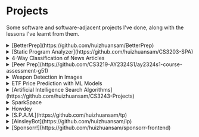 # Projects

Some software and software-adjacent projects I've done, along with the lessons I've learnt from them.

<details>
<summary>[BetterPrep](https://github.com/huizhuansam/BetterPrep)</summary>

**Description:** BetterPrep is an application that helps technical interviewees practice LeetCode style questions with another person over the Internet. It is a ground-up rewrite of Peer Prep.

**My Role:** I'm the sole developer for this project, in charge of UI/UX design and implementation, backend system architecture and engineering, database management, DevOps etc.

**Why?:** I didn't have much experience building a full stack application, so this was a way for me to learn up React, microservice routing, Kubernetes, and deploying apps to the Internet. Plus since everyone is hiring Go engineers now...

**Status:** In progress

**Lessons Learnt:**

1. Don't obsess over perfect code.

**Technologies Used:**

- React.js
- Node.js
- Spring Boot
- Go
- PostgreSQL
- MongoDB
- Docker

</details>

<details>
<summary>[Static Program Analyzer](https://github.com/huizhuansam/CS3203-SPA)</summary>

**Description:** Coursework for [CS3203: Software Engineering Project](https://nusmods.com/courses/CS3203/software-engineering-project). In this project, a team of 6 software engineers are tasked to write a static analyzer for a fictional programming language called [SIMPLE](https://nus-cs3203.github.io/course-website/contents/basic-spa-requirements/simple-programming.html). The project's implementation language must be in C++ or Java.

**My Role:** I co-designed and developed the Source Processor library, and took the initiative to manage the build toolchain with CMake. To improve developer experience and code quality, I:

- Configured clang-format to enforce a consistent code style.
- Set up GitHub Actions continuous integration workflows to automatically validate code quality before release.
- Tuned compiler settings for Clang on macOS and MSVC on Windows for optimum, high-performance production builds, and enable strict compile-time checks to catch potential memory bugs early.
- Improved our project build duration by 10%, shaving 30 seconds off by caching and parallalising jobs.

As the project leader, I guided the team to deliver features on time, established effective development workflows, and led SCRUM rituals, including biweekly sprint planning and twice-weekly standups.

**Status:** Completed and archived

**Lessons Learnt:**

1. For projects of this size and scope, SCRUM felt like a waste of time and energy. I’m not saying it’s unimportant—it probably works better when the requirements are vague, like in real-world software engineering. But in our case, most of the biweekly sprints were spent managing GitHub Issues (which tracked contributions for grading) and writing the project report—tasks that could have easily been done asynchronously.
2. (Not) C++. I now understand how OOP works in C++, along with smart, dumb, silly, and zany pointers (yes, all of them), plus the whole ordeal with file headers. However, this project just didn’t need most of the language's powerful features—and honestly, it felt like overkill given how cumbersome C++ can be.
3. The study of programming languages is very interesting. I wished I had another semester in school to learn more about how compilers work, because Clang is basically black magic to me.
4. Team synergy > individual skill. We had each others' backs when our project's progress went south.

**Achievements:**

- Final grade: A
- 0 memory leaks
- Unverified sources reported that my team built the cohort-wide fastest Source Processor library

**Technologies Used:**

- C++17
- CMake
- Catch2
- GitHub Actions
- leaks (macOS memory leak detection tool)

</details>

<details>
<summary>4-Way Classification of News Articles</summary>

**Description:** Team Project component for [CS4248: Natural Language Processing](https://nusmods.com/courses/CS4248/natural-language-processing).

**My Role:** Performed data cleaning, preparation, and feature engineering using word2vec and GloVe. Used naïve models for baseline performance benchmarking to evaluate and compare more complex models.

**Status:** Completed

</details>

<details>
<summary>[Peer Prep](https://github.com/CS3219-AY2324S1/ay2324s1-course-assessment-g51)</summary>

**Description:** Team Project component for [CS3219: Software Engineering Principles and Patterns](https://nusmods.com/courses/CS3219/software-engineering-principles-and-patterns). In this project, a team of 5 software engineers build a collaborative technical interview practice platform called Peer Prep (or better understood as multiplayer Leetcode). The project has no restrictions on the choice of technology stack.

**My Role:** As the team's backend software engineer, I designed, built, and wrote unit and integration tests for the question bank service and user matching service. I supported the team's gitops by transferring knowledge on git techniques and best practices, and actively participated in code and application design reviews.

**Status:** Completed and archived (no one wanted to pay the cloud bills)

**Achievements:**

- Learnt RabbitMQ, Socket.io, and Prisma ORM, and implemented the backend service for user matching, all within 3 days

**Technologies Used:**

- TypeScript
- Node.js
- Express.js
- MongoDB
- Mongoose
- PostgreSQL
- Prisma
- RabbitMQ
- Socket.io
- Docker

</details>

<details>
<summary>Weapon Detection in Images</summary>

**Description:** Team Project component for [CS4243: Computer Vision and Pattern Recognition](https://nusmods.com/courses/CS4243/computer-vision-and-pattern-recognition).

**My Role:** Performed data cleaning, preparation, and feature engineering using edge detection filters.

**Status:** Completed and archived

</details>

<details>
<summary>ETF Price Prediction with ML Models</summary>

**Description:** Team Project component for [CS3244: Machine Learning](https://nusmods.com/courses/CS3244/machine-learning). Forecasting the price trend of exchange-traded funds using machine learning models.

**My Role:** Performed data cleaning, preparation, and pre-training analysis on time series data using Fast Fourier Transform (FFT). Used linear models for baseline performance benchmarking to evaluate and compare more complex models.

**Status:** Completed and archived

</details>

<details>
<summary>[Artificial Intelligence Search Algorithms](https://github.com/huizhuansam/CS3243-Projects)</summary>

**Description:** Individual project component for [CS3243: Introduction to Artificial Intelligence](https://nusmods.com/courses/CS3243/introduction-to-artificial-intelligence). It covers classic search algorithms, including Depth-First Search, Breadth-First Search, Dijkstra's Algorithm, A* Search, and adversarial search algorithms like Minimax, along with optimization techniques such as Alpha-Beta Pruning.

**My Role:** Algorithm designer

**Status:** Completed and archived

</details>

<details>
<summary>SparkSpace</summary>

**Description:** Entry for 2022 Huawei Cloud SPARK Hackathon. A mobile application for short-form educative video content.

**My Role:** UI/UX developer, pitch deck designer and copywriter.

**Status:** Completed and archived

**Achievements:**

- Semifinalist (top 25)

**Technologies Used:**

- Figma
- FlutterFlow

</details>

<details>
<summary>Howdey</summary>

**Description:** Entry for NUS Hackers' 2022 Hack&Roll 24-hour Hackathon. A mobile application that sends push notifications containing arbitrary messages, a tool for friendly annoyance.

**My Role:** Mobile developer (for an hour, until I realized my laptop can't run Android device emulations without overheating and killing itself), demo slide deck designer, application tester.

**Status:** Incomplete and abandoned (we gave up)

**Lessons Learnt:**

1. Hackathons are meant to test the speed of developing new ideas into usable prototypes. Teams should use technologies that they are already familiar with to validate the ideas. Learning to program for an entirely unfamiliar platform (mobile) within 24 hours is commendable but also a footgun waiting to happen.
2. By midnight, it was obvious that there was only one programmer that had the hardware and skill to continue developing the app. The rest of us could not do much but to repackage our idea to fit the whatever limited functionality that the programmer could stuff into the codebase. That night, I learnt that Hack&Roll's freebies were pretty awesome and they've got crazy sponsors. I still have Jane Street's XS size t-shirt that fits like an XL.

**Technologies Used:**

- Flutter
- Google Slides

</details>

<details>
<summary>[S.P.A.M.](https://github.com/huizhuansam/tp)</summary>

**Description:** Team Project component for [CS2103T: Software Engineering](https://nusmods.com/courses/CS2103/software-engineering). An application to manage marketing leads.

**My Role:** Software engineer, SCRUM master.

**Status:** Completed and archived

**Achievements:**

- Final grade: A-
- Implemented local file encryption and password protection feature.

**Technologies Used:**

- Java 11
- JavaFX
- Jackson
- JUnit
- GitHub Actions

</details>

<details>
<summary>[AinsleyBot](https://github.com/huizhuansam/ip)</summary>

**Description:** Individual Project component for [CS2103T: Software Engineering](https://nusmods.com/courses/CS2103/software-engineering). A silly chatbot-style todo list application, where Ainsley Harriot becomes your personal assistant.

**My Role:** Software engineer

**Status:** Completed and archived

**Technologies Used:**

- Java 11
- JavaFX

</details>

<details>
<summary>[Sponsorr!](https://github.com/huizhuansam/sponsorr-frontend)</summary>

**Description:** Completed as part of [CP2106: Independent Software Development Project](https://orbital.comp.nus.edu.sg/). A pair of students propose, develop, iterate, and present a software project over the summer break. My teammate and I created Sponsorr!, a sponsor-matching platform for businesses and event organizers.

**My Role:** Frontend developer, UI/UX designer, quality assurance.

**Status:** Completed and archived

**Lessons Learnt:**

- I love designing application frontends, but I really don't like programming them.
- Learning git was a pain at first, but it also became one of my most valuable skills that helped me through my coursework, internship, and currently my full-time job.
- Being mentored by a friend felt strange ("how is he THIS good at this at my age?"), but it turned out to be a blessing.

**Achievements:**

- Project achievement level: [Artemis (Extreme)](https://credentials.nus.edu.sg/856f4cbc-cf4b-4e72-b6f7-2d225ef9461a)
- (Trust me bro) A coursemate complimented my UI implementation, saying: "Dude I love your app frontend, it's so clean!"

**Technologies Used:**

- TypeScript
- Vue.js
- Vuetify
- Figma
- Cypress
- GCP Firebase
- GitHub Actions

</details>
